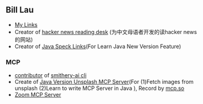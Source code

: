 ## Bill Lau
- [My Links](https://link.yitianyigexiangfa.com/)
- Creator of [hacker news reading desk](https://hackernewsreadingdesk.com) (为中文母语者开发的读hacker news的网站)
- Creator of [Java Speck Links](https://github.com/JavaProgrammerLB/java-document)(For Learn Java New Version Feature)

### MCP
- [contributor](https://github.com/smithery-ai/cli/graphs/contributors) of [smithery-ai cli](https://www.npmjs.com/package/@smithery/cli)
- Create of [Java Version Unsplash MCP Server](https://github.com/JavaProgrammerLB/unsplash-mcp-server)(For (1)Fetch images from unsplash (2)Learn to write MCP Server in Java ), Record by [mcp.so](https://mcp.so/server/unsplash-mcp-server/JavaProgrammerLB)
- [Zoom MCP Server](https://github.com/JavaProgrammerLB/zoom_mcp_server)